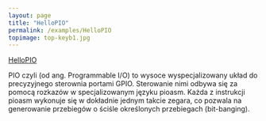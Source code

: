 ```yaml
---
layout: page
title: "HelloPIO"
permalink: /examples/HelloPIO
topimage: top-keyb1.jpg
---
```


[HelloPIO](https://github.com/tjedrzejczak/pipico.pl.examples/tree/main/HelloPIO)

PIO czyli (od ang. Programmable I/O) to wysoce wyspecjalizowany układ do precyzyjnego sterownia portami GPIO. Sterowanie nimi odbywa się za pomocą rozkazów w specjalizowanym języku pioasm. Każda z instrukcji pioasm wykonuje się w dokładnie jednym takcie zegara, co pozwala na generowanie przebiegów o ściśle określonych przebiegach (bit-banging).
